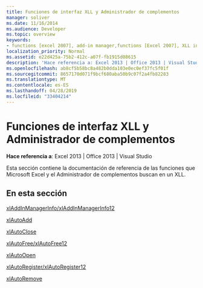 ```yaml
---
title: Funciones de interfaz XLL y Administrador de complementos
manager: soliver
ms.date: 11/16/2014
ms.audience: Developer
ms.topic: overview
keywords:
- functions [excel 2007], add-in manager,functions [Excel 2007], XLL interface
localization_priority: Normal
ms.assetid: e22d425a-75b2-412c-a07f-fb1915d08615
description: 'Hace referencia a: Excel 2013 | Office 2013 | Visual Studio'
ms.openlocfilehash: ab8cf5b58bc8a482b0dda103e0ec0ef37fc5f01f
ms.sourcegitcommit: 8657170d071f9bcf680aba50b9c07f2a4fb82283
ms.translationtype: MT
ms.contentlocale: es-ES
ms.lasthandoff: 04/28/2019
ms.locfileid: "33404214"
---
```

# <a name="add-in-manager-and-xll-interface-functions"></a>Funciones de interfaz XLL y Administrador de complementos

**Hace referencia a**: Excel 2013 | Office 2013 | Visual Studio 
  
Esta sección contiene la documentación de referencia de las funciones que Microsoft Excel y el Administrador de complementos buscan en un XLL.
  
## <a name="in-this-section"></a>En esta sección

[xlAddInManagerInfo/xlAddInManagerInfo12](xladdinmanagerinfo-xladdinmanagerinfo12.md)
  
[xlAutoAdd](xlautoadd.md)
  
[xlAutoClose](xlautoclose.md)
  
[xlAutoFree/xlAutoFree12](xlautofree-xlautofree12.md)
  
[xlAutoOpen](xlautoopen.md)
  
[xlAutoRegister/xlAutoRegister12](xlautoregister-xlautoregister12.md)
  
[xlAutoRemove](xlautoremove.md)
  

